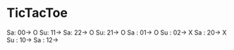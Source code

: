 # TicTacToe
Sa: 00-> O
Su: 11-> 
Sa: 22-> O
Su: 21-> O
Sa : 01-> O
Su : 02-> X
Sa : 20-> X
Su : 10-> 
Sa : 12-> 